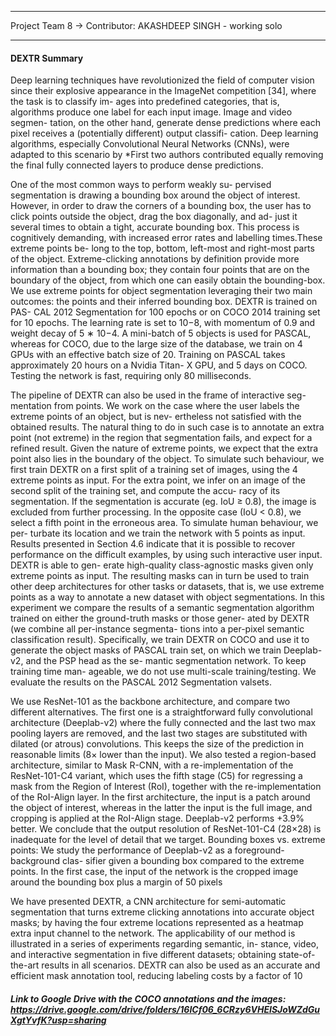 ___
Project Team 8 -> Contributor: AKASHDEEP SINGH - working solo
___
#### DEXTR Summary
Deep learning techniques have revolutionized the field
of computer vision since their explosive appearance in the
ImageNet competition [34], where the task is to classify im-
ages into predefined categories, that is, algorithms produce
one label for each input image. Image and video segmen-
tation, on the other hand, generate dense predictions where
each pixel receives a (potentially different) output classifi-
cation. Deep learning algorithms, especially Convolutional
Neural Networks (CNNs), were adapted to this scenario by
*First two authors contributed equally
removing the final fully connected layers to produce dense
predictions.

One of the most common ways to perform weakly su-
pervised segmentation is drawing a bounding box around
the object of interest. However, in order to
draw the corners of a bounding box, the user has to click
points outside the object, drag the box diagonally, and ad-
just it several times to obtain a tight, accurate bounding box.
This process is cognitively demanding, with increased error
rates and labelling times.These extreme points be-
long to the top, bottom, left-most and right-most parts of the
object. Extreme-clicking annotations by definition provide
more information than a bounding box; they contain four
points that are on the boundary of the object, from which
one can easily obtain the bounding-box. We use extreme
points for object segmentation leveraging their two main
outcomes: the points and their inferred bounding box. DEXTR is trained on PAS-
CAL 2012 Segmentation for 100 epochs or on COCO 2014
training set for 10 epochs. The learning rate is set to 10−8,
with momentum of 0.9 and weight decay of 5 ∗ 10−4. A
mini-batch of 5 objects is used for PASCAL, whereas for
COCO, due to the large size of the database, we train on
4 GPUs with an effective batch size of 20. Training on
PASCAL takes approximately 20 hours on a Nvidia Titan-
X GPU, and 5 days on COCO. Testing the network is fast,
requiring only 80 milliseconds.

The pipeline of
DEXTR can also be used in the frame of interactive seg-
mentation from points. We work on the case where
the user labels the extreme points of an object, but is nev-
ertheless not satisfied with the obtained results. The natural
thing to do in such case is to annotate an extra point (not
extreme) in the region that segmentation fails, and expect
for a refined result. Given the nature of extreme points, we
expect that the extra point also lies in the boundary of the
object.
To simulate such behaviour, we first train DEXTR on a
first split of a training set of images, using the 4 extreme
points as input. For the extra point, we infer on an image of
the second split of the training set, and compute the accu-
racy of its segmentation. If the segmentation is accurate (eg.
IoU ≥ 0.8), the image is excluded from further processing.
In the opposite case (IoU < 0.8), we select a fifth point in
the erroneous area. To simulate human behaviour, we per-
turbate its location and we train the network with 5 points
as input. Results presented in Section 4.6 indicate that it is
possible to recover performance on the difficult examples,
by using such interactive user input. DEXTR is able to gen-
erate high-quality class-agnostic masks given only extreme
points as input. The resulting masks can in turn be used
to train other deep architectures for other tasks or datasets,
that is, we use extreme points as a way to annotate a new
dataset with object segmentations. In this experiment we
compare the results of a semantic segmentation algorithm
trained on either the ground-truth masks or those gener-
ated by DEXTR (we combine all per-instance segmenta-
tions into a per-pixel semantic classification result).
Specifically, we train DEXTR on COCO and use it to
generate the object masks of PASCAL train set, on which
we train Deeplab-v2, and the PSP head as the se-
mantic segmentation network. To keep training time man-
ageable, we do not use multi-scale training/testing. We
evaluate the results on the PASCAL 2012 Segmentation valsets.

We use ResNet-101 as the backbone architecture, and compare two different alternatives. The
first one is a straightforward fully convolutional architecture
(Deeplab-v2) where the fully connected and the last two
max pooling layers are removed, and the last two stages are
substituted with dilated (or atrous) convolutions. This keeps
the size of the prediction in reasonable limits (8× lower than
the input). We also tested a region-based architecture, similar to Mask R-CNN, with a re-implementation of the
ResNet-101-C4 variant, which uses the fifth stage (C5)
for regressing a mask from the Region of Interest (RoI), together with the re-implementation of the RoI-Align layer.
In the first architecture,
the input is a patch around the object of interest, whereas in
the latter the input is the full image, and cropping is applied
at the RoI-Align stage. Deeplab-v2 performs +3.9% better.
We conclude that the output resolution of ResNet-101-C4
(28×28) is inadequate for the level of detail that we target.
Bounding boxes vs. extreme points: We study the performance of Deeplab-v2 as a foreground-background clas-
sifier given a bounding box compared to the extreme points.
In the first case, the input of the network is the cropped image around the bounding box plus a margin of 50 pixels

We have presented DEXTR, a CNN architecture for
semi-automatic segmentation that turns extreme clicking
annotations into accurate object masks; by having the four
extreme locations represented as a heatmap extra input
channel to the network. The applicability of our method is
illustrated in a series of experiments regarding semantic, in-
stance, video, and interactive segmentation in five different
datasets; obtaining state-of-the-art results in all scenarios.
DEXTR can also be used as an accurate and efficient mask
annotation tool, reducing labeling costs by a factor of 10
##### Link to Google Drive with the COCO annotations and the images: https://drive.google.com/drive/folders/16ICf06_6CRzy6VHEISJoWZdGuXgtYvfK?usp=sharing
